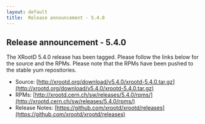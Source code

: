 ```yaml
---
layout: default
title:  Release announcement - 5.4.0
---
```


Release announcement - 5.4.0
-----------------------------

The XRootD 5.4.0 release has been tagged. Please follow the links
below for the source and the RPMs. Please note that the RPMs have been pushed
to the stable yum repositories.

 * Source: [http://xrootd.org/download/v5.4.0/xrootd-5.4.0.tar.gz](http://xrootd.org/download/v5.4.0/xrootd-5.4.0.tar.gz)
 * RPMs: [http://xrootd.cern.ch/sw/releases/5.4.0/rpms/](http://xrootd.cern.ch/sw/releases/5.4.0/rpms/)
 * Release Notes: [https://github.com/xrootd/xrootd/releases](https://github.com/xrootd/xrootd/releases)
